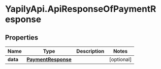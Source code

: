 # YapilyApi.ApiResponseOfPaymentResponse

## Properties
Name | Type | Description | Notes
------------ | ------------- | ------------- | -------------
**data** | [**PaymentResponse**](PaymentResponse.md) |  | [optional] 


